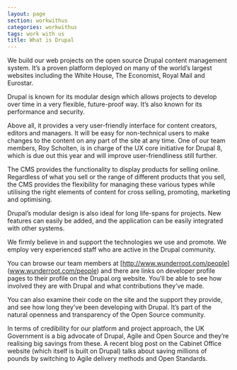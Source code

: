 ```yaml
---
layout: page
section: workwithus
categories: workwithus
tags: work with us
title: What is Drupal
---
```


We build our web projects on the open source Drupal content management system. It’s a proven platform deployed on many of the world’s largest websites including the White House, The Economist, Royal Mail and Eurostar. 

Drupal is known for its modular design which allows projects to develop over time in a very flexible, future-proof way. It’s also known for its performance and security.

Above all, it provides a very user-friendly interface for content creators, editors and managers. It will be easy for non-technical users to make changes to the content on any part of the site at any time. One of our team members, Roy Scholten, is in charge of the UX core initiative for Drupal 8, which is due out this year and will improve user-friendliness still further.

The CMS provides the functionality to display products for selling online. Regardless of what you sell or the range of different products that you sell, the CMS provides the flexibility for managing these various types while utilising the right elements of content for cross selling, promoting, marketing and optimising. 

Drupal’s modular design is also ideal for long life-spans for projects. New features can easily be added, and the application can be easily integrated with other systems.

We firmly believe in and support the technologies we use and promote. We employ very experienced staff who are active in the Drupal community.

You can browse our team members at [http://www.wunderroot.com/people] (www.wunderroot.com/people) and there are links on developer profile pages to their profile on the Drupal.org website. You’ll be able to see how involved they are with Drupal and what contributions they’ve made.

You can also examine their code on the site and the support they provide, and see how long they’ve been developing with Drupal. It’s part of the natural openness and transparency of the Open Source community.

In terms of credibility for our platform and project approach, the UK Government is a big advocate of Drupal, Agile  and Open Source and they’re realising big savings from these. A recent blog post on the Cabinet Office website (which itself is built on Drupal) talks about saving millions of pounds by switching to Agile delivery methods and Open Standards.
